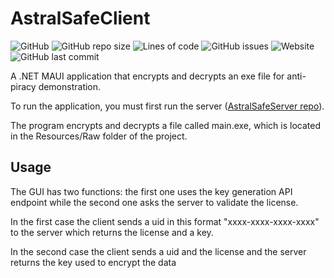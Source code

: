 # AstralSafeClient

![GitHub](https://img.shields.io/github/license/LuMarans30/AstralSafeClient)
![GitHub repo size](https://img.shields.io/github/repo-size/LuMarans30/AstralSafeClient)
![Lines of code](https://img.shields.io/tokei/lines/github/LuMarans30/AstralSafeClient)
![GitHub issues](https://img.shields.io/github/issues/LuMarans30/AstralSafeClient)
![Website](https://img.shields.io/website?down_message=down&up_message=online&url=https%3A%2F%2Flumarans30.github.io%2FAstralSafeClient%2F)
![GitHub last commit](https://img.shields.io/github/last-commit/LuMarans30/AstralSafeClient)

A .NET MAUI application that encrypts and decrypts an exe file for anti-piracy demonstration.

To run the application, you must first run the server ([AstralSafeServer repo](https://github.com/LuMarans30/AstralSafeServer)).

The program encrypts and decrypts a file called main.exe, which is located in the Resources/Raw folder of the project.

## Usage

The GUI has two functions: the first one uses the key generation API endpoint while the second one asks the server to validate the license.

In the first case the client sends a uid in this format "xxxx-xxxx-xxxx-xxxx" to the server which returns the license and a key.

In the second case the client sends a uid and the license and the server returns the key used to encrypt the data
